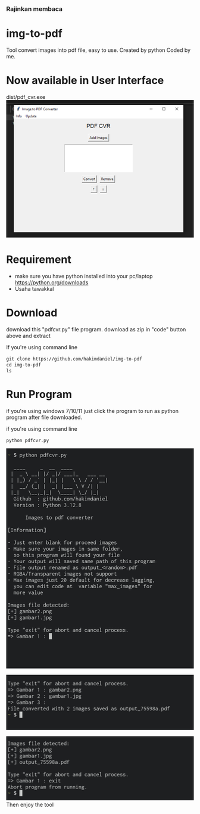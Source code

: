 ### Rajinkan membaca

# img-to-pdf
Tool convert images into pdf file, easy to use. Created by python Coded by me.

# Now available in User Interface
dist/pdf_cvr.exe
![screenshot](img/screenshotbaru.png)

# Requirement
- make sure you have python installed into your pc/laptop https://python.org/downloads
- Usaha tawakkal

# Download
download this "pdfcvr.py" file program.
download as zip in "code" button above and extract

If you're using command line
```shell
git clone https://github.com/hakimdaniel/img-to-pdf
cd img-to-pdf
ls
```

# Run Program

if you're using windows 7/10/11
just click the program to run as python program after file downloaded.

if you're using command line
```shell
python pdfcvr.py
```

![screenshot](img/Screenshot_2024-12-23-10-45-46-053_com.termux-edit.jpg)

![screenshot](img/Screenshot_2024-12-23-10-46-31-589_com.termux-edit.jpg)

![screenshot](img/Screenshot_2024-12-23-10-46-55-277_com.termux-edit.jpg)
Then enjoy the tool
